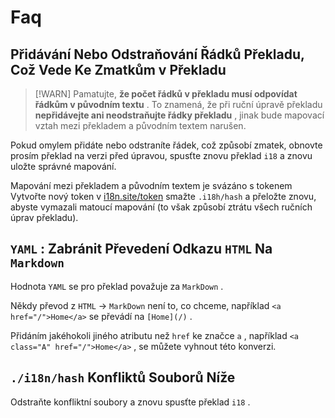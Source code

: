 # Faq

## Přidávání Nebo Odstraňování Řádků Překladu, Což Vede Ke Zmatkům v Překladu

> [!WARN]
> Pamatujte, **že počet řádků v překladu musí odpovídat řádkům v původním textu** .
> To znamená, že při ruční úpravě překladu **nepřidávejte ani neodstraňujte řádky překladu** , jinak bude mapovací vztah mezi překladem a původním textem narušen.

Pokud omylem přidáte nebo odstraníte řádek, což způsobí zmatek, obnovte prosím překlad na verzi před úpravou, spusťte znovu překlad `i18` a znovu uložte správné mapování.

Mapování mezi překladem a původním textem je svázáno s tokenem Vytvořte nový token v [i18n.site/token](//i18n.site/token) smažte `.i18h/hash` a přeložte znovu, abyste vymazali matoucí mapování (to však způsobí ztrátu všech ručních úprav překladu).

## `YAML` : Zabránit Převedení Odkazu `HTML` Na `Markdown`

Hodnota `YAML` se pro překlad považuje za `MarkDown` .

Někdy převod z `HTML` → `MarkDown` není to, co chceme, například `<a href="/">Home</a>` se převádí na `[Home](/)` .

Přidáním jakéhokoli jiného atributu než `href` ke značce `a` , například `<a class="A" href="/">Home</a>` , se můžete vyhnout této konverzi.

## `./i18n/hash` Konfliktů Souborů Níže

Odstraňte konfliktní soubory a znovu spusťte překlad `i18` .